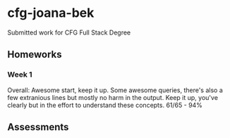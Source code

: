# cfg-joana-bek

Submitted work for CFG Full Stack Degree

## Homeworks

### Week 1

Overall: Awesome start, keep it up. Some awesome queries, there's also
a few extranious lines but mostly no harm in the output. Keep it up,
you've clearly but in the effort to understand these concepts.
61/65 - 94%

## Assessments
